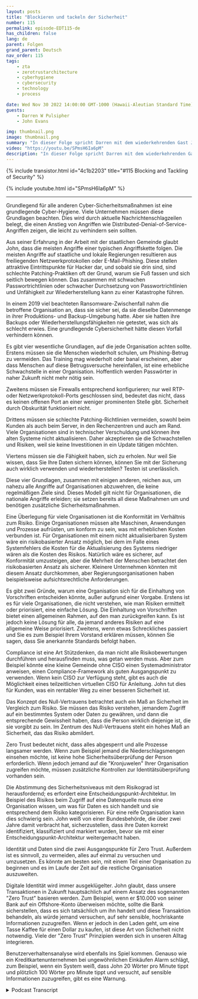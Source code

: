 ```yaml
---
layout: posts
title: "Blockieren und tackeln der Sicherheit"
number: 115
permalink: episode-EDT115-de
has_children: false
lang: de
parent: Folgen
grand_parent: Deutsch
nav_order: 115
tags:
    - zta
    - zerotrustarchitecture
    - cyberhygiene
    - cybersecurity
    - technology
    - process

date: Wed Nov 30 2022 14:00:00 GMT-1000 (Hawaii-Aleutian Standard Time)
guests:
    - Darren W Pulsipher
    - John Evans

img: thumbnail.png
image: thumbnail.png
summary: "In dieser Folge spricht Darren mit dem wiederkehrenden Gast John Evans, Chief Technology Advisor bei World Wide Technology (WWT), über Cybersicherheit."
video: "https://youtu.be/SPmsH6Ia6pM"
description: "In dieser Folge spricht Darren mit dem wiederkehrenden Gast John Evans, Chief Technology Advisor bei World Wide Technology (WWT), über Cybersicherheit."
---
```


<div>
{% include transistor.html id="4c1b2203" title="#115 Blocking and Tackling of Security" %}

{% include youtube.html id="SPmsH6Ia6pM" %}
</div>

---

Grundlegend für alle anderen Cyber-Sicherheitsmaßnahmen ist eine grundlegende Cyber-Hygiene. Viele Unternehmen müssen diese Grundlagen beachten. Dies wird durch aktuelle Nachrichtenschlagzeilen belegt, die einen Anstieg von Angriffen wie Distributed-Denial-of-Service-Angriffen zeigen, die leicht zu verhindern sein sollten.

Aus seiner Erfahrung in der Arbeit mit der staatlichen Gemeinde glaubt John, dass die meisten Angriffe einer typischen Angriffskette folgen. Die meisten Angriffe auf staatliche und lokale Regierungen resultieren aus freiliegenden Netzwerkprotokollen oder E-Mail-Phishing. Diese stellen attraktive Eintrittspunkte für Hacker dar, und sobald sie drin sind, sind schlechte Patching-Praktiken oft der Grund, warum sie Fuß fassen und sich seitlich bewegen können. Das zusammen mit schwachen Passwortrichtlinien oder schwacher Durchsetzung von Passwortrichtlinien und Unfähigkeit zur Wiederherstellung kann zu einer Katastrophe führen.

In einem 2019 viel beachteten Ransomware-Zwischenfall nahm die betroffene Organisation an, dass sie sicher sei, da sie dieselbe Datenmenge in ihrer Produktions- und Backup-Umgebung hatte. Aber sie hatten ihre Backups oder Wiederherstellungsfähigkeiten nie getestet, was sich als schlecht erwies. Eine grundlegende Cybersicherheit hätte diesen Vorfall verhindern können.

Es gibt vier wesentliche Grundlagen, auf die jede Organisation achten sollte. Erstens müssen sie die Menschen wiederholt schulen, um Phishing-Betrug zu vermeiden. Das Training mag wiederholt oder banal erscheinen, aber dass Menschen auf diese Betrugsversuche hereinfallen, ist eine erhebliche Schwachstelle in einer Organisation. Hoffentlich werden Passwörter in naher Zukunft nicht mehr nötig sein.

Zweitens müssen sie Firewalls entsprechend konfigurieren; nur weil RTP- oder Netzwerkprotokoll-Ports geschlossen sind, bedeutet das nicht, dass es keinen offenen Port an einer weniger prominenten Stelle gibt. Sicherheit durch Obskurität funktioniert nicht.

Drittens müssen sie schlechte Patching-Richtlinien vermeiden, sowohl beim Kunden als auch beim Server, in den Rechenzentren und auch am Rand. Viele Organisationen sind in technischer Verschuldung und können ihre alten Systeme nicht aktualisieren. Daher akzeptieren sie die Schwachstellen und Risiken, weil sie keine Investitionen in ein Update tätigen möchten.

Viertens müssen sie die Fähigkeit haben, sich zu erholen. Nur weil Sie wissen, dass Sie Ihre Daten sichern können, können Sie mit der Sicherung auch wirklich verwenden und wiederherstellen? Testen ist unerlässlich.

Diese vier Grundlagen, zusammen mit einigen anderen, reichen aus, um nahezu alle Angriffe auf Organisationen abzuwehren, die keine regelmäßigen Ziele sind. Dieses Modell gilt nicht für Organisationen, die nationale Angriffe erleiden; sie setzen bereits all diese Maßnahmen um und benötigen zusätzliche Sicherheitsmaßnahmen.

Eine Überlegung für viele Organisationen ist die Konformität im Verhältnis zum Risiko. Einige Organisationen müssen alte Maschinen, Anwendungen und Prozesse aufrüsten, um konform zu sein, was mit erheblichen Kosten verbunden ist. Für Organisationen mit einem nicht aktualisierbaren System wäre ein risikobasierter Ansatz möglich, bei dem im Falle eines Systemfehlers die Kosten für die Aktualisierung des Systems niedriger wären als die Kosten des Risikos. Natürlich wäre es sicherer, auf Konformität umzusteigen, aber die Mehrheit der Menschen betrachtet den risikobasierten Ansatz als sicherer. Kleinere Unternehmen könnten mit diesem Ansatz durchkommen, aber Regierungsorganisationen haben beispielsweise aufsichtsrechtliche Anforderungen.

Es gibt zwei Gründe, warum eine Organisation sich für die Einhaltung von Vorschriften entscheiden könnte, außer aufgrund einer Vorgabe. Erstens ist es für viele Organisationen, die nicht verstehen, wie man Risiken ermittelt oder priorisiert, eine einfache Lösung. Die Einhaltung von Vorschriften bietet einen allgemeinen Rahmen, auf den man zurückgreifen kann. Es ist jedoch keine Lösung für alle, da jemand anderes Risiken auf eine allgemeine Weise priorisiert. Zweitens, wenn etwas Schreckliches passiert und Sie es zum Beispiel Ihrem Vorstand erklären müssen, können Sie sagen, dass Sie anerkannte Standards befolgt haben.

Compliance ist eine Art Stützdenken, da man nicht alle Risikobewertungen durchführen und herausfinden muss, was getan werden muss. Aber zum Beispiel könnte eine kleine Gemeinde ohne CISO einen Systemadministrator anweisen, einen Compliance-Framework als guten Ausgangspunkt zu verwenden. Wenn kein CISO zur Verfügung steht, gibt es auch die Möglichkeit eines teilzeitlichen virtuellen CISO für Anleitung. John tut dies für Kunden, was ein rentabler Weg zu einer besseren Sicherheit ist.

Das Konzept des Null-Vertrauens betrachtet auch ein Maß an Sicherheit im Vergleich zum Risiko. Sie müssen das Risiko verstehen, jemandem Zugriff auf ein bestimmtes System oder Daten zu gewähren, und dann die entsprechende Gewissheit haben, dass die Person wirklich diejenige ist, die sie vorgibt zu sein. Im Zentrum des Null-Vertrauens steht ein hohes Maß an Sicherheit, das das Risiko abmildert.

Zero Trust bedeutet nicht, dass alles abgesperrt und alle Prozesse langsamer werden. Wenn zum Beispiel jemand die Niederschlagsmengen einsehen möchte, ist keine hohe Sicherheitsüberprüfung der Person erforderlich. Wenn jedoch jemand auf die "Kronjuwelen" Ihrer Organisation zugreifen möchte, müssen zusätzliche Kontrollen zur Identitätsüberprüfung vorhanden sein.

Die Abstimmung des Sicherheitsniveaus mit dem Risikograd ist herausfordernd; es erfordert eine Entscheidungspunkt-Architektur. Im Beispiel des Risikos beim Zugriff auf eine Datenquelle muss eine Organisation wissen, um was für Daten es sich handelt und sie entsprechend dem Risiko kategorisieren. Für eine reife Organisation kann dies schwierig sein. John weiß von einer Bundesbehörde, die über zwei Jahre damit verbracht hat, sicherzustellen, dass ihre Daten korrekt identifiziert, klassifiziert und markiert wurden, bevor sie mit einer Entscheidungspunkt-Architektur weitergemacht haben.

Identität und Daten sind die zwei Ausgangspunkte für Zero Trust. Außerdem ist es sinnvoll, zu vermeiden, alles auf einmal zu versuchen und umzusetzen. Es könnte am besten sein, mit einem Teil einer Organisation zu beginnen und es im Laufe der Zeit auf die restliche Organisation auszuweiten.

Digitale Identität wird immer ausgeklügelter. John glaubt, dass unsere Transaktionen in Zukunft hauptsächlich auf einem Ansatz des sogenannten "Zero Trust" basieren werden. Zum Beispiel, wenn er $10.000 von seiner Bank auf ein Offshore-Konto überweisen möchte, sollte die Bank sicherstellen, dass es sich tatsächlich um ihn handelt und diese Transaktion behandeln, als würde jemand versuchen, auf sehr sensible, hochriskante Informationen zuzugreifen. Wenn er jedoch in den Laden geht, um eine Tasse Kaffee für einen Dollar zu kaufen, ist diese Art von Sicherheit nicht notwendig. Viele der "Zero Trust" Prinzipien werden sich in unseren Alltag integrieren.

Benutzerverhaltensanalyse wird ebenfalls ins Spiel kommen. Genauso wie ein Kreditkartenunternehmen bei ungewöhnlichen Einkäufen Alarm schlägt, zum Beispiel, wenn ein System weiß, dass John 20 Wörter pro Minute tippt und plötzlich 100 Wörter pro Minute tippt und versucht, auf sensible Informationen zuzugreifen, gibt es eine Warnung.



<details>
<summary> Podcast Transcript </summary>

<p></p>

</details>
